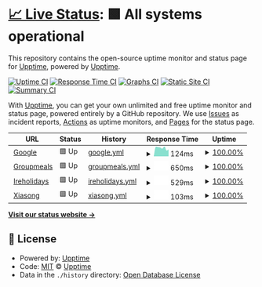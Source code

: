 # [📈 Live Status](https://upptime.github.io/upptime): <!--live status--> **🟩 All systems operational**

This repository contains the open-source uptime monitor and status page for [Upptime](https://upptime.js.org), powered by [Upptime](https://github.com/upptime/upptime).

[![Uptime CI](https://github.com/upptime/upptime/workflows/Uptime%20CI/badge.svg)](https://github.com/upptime/upptime/actions?query=workflow%3A%22Uptime+CI%22)
[![Response Time CI](https://github.com/upptime/upptime/workflows/Response%20Time%20CI/badge.svg)](https://github.com/upptime/upptime/actions?query=workflow%3A%22Response+Time+CI%22)
[![Graphs CI](https://github.com/upptime/upptime/workflows/Graphs%20CI/badge.svg)](https://github.com/upptime/upptime/actions?query=workflow%3A%22Graphs+CI%22)
[![Static Site CI](https://github.com/upptime/upptime/workflows/Static%20Site%20CI/badge.svg)](https://github.com/upptime/upptime/actions?query=workflow%3A%22Static+Site+CI%22)
[![Summary CI](https://github.com/upptime/upptime/workflows/Summary%20CI/badge.svg)](https://github.com/upptime/upptime/actions?query=workflow%3A%22Summary+CI%22)

With [Upptime](https://upptime.js.org), you can get your own unlimited and free uptime monitor and status page, powered entirely by a GitHub repository. We use [Issues](https://github.com/upptime/upptime/issues) as incident reports, [Actions](https://github.com/upptime/upptime/actions) as uptime monitors, and [Pages](https://upptime.github.io/upptime) for the status page.

<!--start: status pages-->
<!-- This summary is generated by Upptime (https://github.com/upptime/upptime) -->
<!-- Do not edit this manually, your changes will be overwritten -->
<!-- prettier-ignore -->
| URL | Status | History | Response Time | Uptime |
| --- | ------ | ------- | ------------- | ------ |
| <img alt="" src="https://icons.duckduckgo.com/ip3/www.google.com.ico" height="13"> [Google](https://www.google.com) | 🟩 Up | [google.yml](https://github.com/siazon/Upptime/commits/HEAD/history/google.yml) | <details><summary><img alt="Response time graph" src="./graphs/google/response-time-week.png" height="20"> 124ms</summary><br><a href="https://upptime.github.io/upptime/history/google"><img alt="Response time 112" src="https://img.shields.io/endpoint?url=https%3A%2F%2Fraw.githubusercontent.com%2Fsiazon%2FUpptime%2FHEAD%2Fapi%2Fgoogle%2Fresponse-time.json"></a><br><a href="https://upptime.github.io/upptime/history/google"><img alt="24-hour response time 78" src="https://img.shields.io/endpoint?url=https%3A%2F%2Fraw.githubusercontent.com%2Fsiazon%2FUpptime%2FHEAD%2Fapi%2Fgoogle%2Fresponse-time-day.json"></a><br><a href="https://upptime.github.io/upptime/history/google"><img alt="7-day response time 124" src="https://img.shields.io/endpoint?url=https%3A%2F%2Fraw.githubusercontent.com%2Fsiazon%2FUpptime%2FHEAD%2Fapi%2Fgoogle%2Fresponse-time-week.json"></a><br><a href="https://upptime.github.io/upptime/history/google"><img alt="30-day response time 105" src="https://img.shields.io/endpoint?url=https%3A%2F%2Fraw.githubusercontent.com%2Fsiazon%2FUpptime%2FHEAD%2Fapi%2Fgoogle%2Fresponse-time-month.json"></a><br><a href="https://upptime.github.io/upptime/history/google"><img alt="1-year response time 112" src="https://img.shields.io/endpoint?url=https%3A%2F%2Fraw.githubusercontent.com%2Fsiazon%2FUpptime%2FHEAD%2Fapi%2Fgoogle%2Fresponse-time-year.json"></a></details> | <details><summary><a href="https://upptime.github.io/upptime/history/google">100.00%</a></summary><a href="https://upptime.github.io/upptime/history/google"><img alt="All-time uptime 100.00%" src="https://img.shields.io/endpoint?url=https%3A%2F%2Fraw.githubusercontent.com%2Fsiazon%2FUpptime%2FHEAD%2Fapi%2Fgoogle%2Fuptime.json"></a><br><a href="https://upptime.github.io/upptime/history/google"><img alt="24-hour uptime 100.00%" src="https://img.shields.io/endpoint?url=https%3A%2F%2Fraw.githubusercontent.com%2Fsiazon%2FUpptime%2FHEAD%2Fapi%2Fgoogle%2Fuptime-day.json"></a><br><a href="https://upptime.github.io/upptime/history/google"><img alt="7-day uptime 100.00%" src="https://img.shields.io/endpoint?url=https%3A%2F%2Fraw.githubusercontent.com%2Fsiazon%2FUpptime%2FHEAD%2Fapi%2Fgoogle%2Fuptime-week.json"></a><br><a href="https://upptime.github.io/upptime/history/google"><img alt="30-day uptime 99.96%" src="https://img.shields.io/endpoint?url=https%3A%2F%2Fraw.githubusercontent.com%2Fsiazon%2FUpptime%2FHEAD%2Fapi%2Fgoogle%2Fuptime-month.json"></a><br><a href="https://upptime.github.io/upptime/history/google"><img alt="1-year uptime 100.00%" src="https://img.shields.io/endpoint?url=https%3A%2F%2Fraw.githubusercontent.com%2Fsiazon%2FUpptime%2FHEAD%2Fapi%2Fgoogle%2Fuptime-year.json"></a></details>
| <img alt="" src="https://icons.duckduckgo.com/ip3/groupmeals.com.ico" height="13"> [Groupmeals](https://groupmeals.com) | 🟩 Up | [groupmeals.yml](https://github.com/siazon/Upptime/commits/HEAD/history/groupmeals.yml) | <details><summary><img alt="Response time graph" src="./graphs/groupmeals/response-time-week.png" height="20"> 650ms</summary><br><a href="https://upptime.github.io/upptime/history/groupmeals"><img alt="Response time 640" src="https://img.shields.io/endpoint?url=https%3A%2F%2Fraw.githubusercontent.com%2Fsiazon%2FUpptime%2FHEAD%2Fapi%2Fgroupmeals%2Fresponse-time.json"></a><br><a href="https://upptime.github.io/upptime/history/groupmeals"><img alt="24-hour response time 478" src="https://img.shields.io/endpoint?url=https%3A%2F%2Fraw.githubusercontent.com%2Fsiazon%2FUpptime%2FHEAD%2Fapi%2Fgroupmeals%2Fresponse-time-day.json"></a><br><a href="https://upptime.github.io/upptime/history/groupmeals"><img alt="7-day response time 650" src="https://img.shields.io/endpoint?url=https%3A%2F%2Fraw.githubusercontent.com%2Fsiazon%2FUpptime%2FHEAD%2Fapi%2Fgroupmeals%2Fresponse-time-week.json"></a><br><a href="https://upptime.github.io/upptime/history/groupmeals"><img alt="30-day response time 605" src="https://img.shields.io/endpoint?url=https%3A%2F%2Fraw.githubusercontent.com%2Fsiazon%2FUpptime%2FHEAD%2Fapi%2Fgroupmeals%2Fresponse-time-month.json"></a><br><a href="https://upptime.github.io/upptime/history/groupmeals"><img alt="1-year response time 640" src="https://img.shields.io/endpoint?url=https%3A%2F%2Fraw.githubusercontent.com%2Fsiazon%2FUpptime%2FHEAD%2Fapi%2Fgroupmeals%2Fresponse-time-year.json"></a></details> | <details><summary><a href="https://upptime.github.io/upptime/history/groupmeals">100.00%</a></summary><a href="https://upptime.github.io/upptime/history/groupmeals"><img alt="All-time uptime 100.00%" src="https://img.shields.io/endpoint?url=https%3A%2F%2Fraw.githubusercontent.com%2Fsiazon%2FUpptime%2FHEAD%2Fapi%2Fgroupmeals%2Fuptime.json"></a><br><a href="https://upptime.github.io/upptime/history/groupmeals"><img alt="24-hour uptime 100.00%" src="https://img.shields.io/endpoint?url=https%3A%2F%2Fraw.githubusercontent.com%2Fsiazon%2FUpptime%2FHEAD%2Fapi%2Fgroupmeals%2Fuptime-day.json"></a><br><a href="https://upptime.github.io/upptime/history/groupmeals"><img alt="7-day uptime 100.00%" src="https://img.shields.io/endpoint?url=https%3A%2F%2Fraw.githubusercontent.com%2Fsiazon%2FUpptime%2FHEAD%2Fapi%2Fgroupmeals%2Fuptime-week.json"></a><br><a href="https://upptime.github.io/upptime/history/groupmeals"><img alt="30-day uptime 100.00%" src="https://img.shields.io/endpoint?url=https%3A%2F%2Fraw.githubusercontent.com%2Fsiazon%2FUpptime%2FHEAD%2Fapi%2Fgroupmeals%2Fuptime-month.json"></a><br><a href="https://upptime.github.io/upptime/history/groupmeals"><img alt="1-year uptime 100.00%" src="https://img.shields.io/endpoint?url=https%3A%2F%2Fraw.githubusercontent.com%2Fsiazon%2FUpptime%2FHEAD%2Fapi%2Fgroupmeals%2Fuptime-year.json"></a></details>
| <img alt="" src="https://icons.duckduckgo.com/ip3/www.ireholidays.com.ico" height="13"> [Ireholidays](https://www.ireholidays.com/) | 🟩 Up | [ireholidays.yml](https://github.com/siazon/Upptime/commits/HEAD/history/ireholidays.yml) | <details><summary><img alt="Response time graph" src="./graphs/ireholidays/response-time-week.png" height="20"> 529ms</summary><br><a href="https://upptime.github.io/upptime/history/ireholidays"><img alt="Response time 513" src="https://img.shields.io/endpoint?url=https%3A%2F%2Fraw.githubusercontent.com%2Fsiazon%2FUpptime%2FHEAD%2Fapi%2Fireholidays%2Fresponse-time.json"></a><br><a href="https://upptime.github.io/upptime/history/ireholidays"><img alt="24-hour response time 430" src="https://img.shields.io/endpoint?url=https%3A%2F%2Fraw.githubusercontent.com%2Fsiazon%2FUpptime%2FHEAD%2Fapi%2Fireholidays%2Fresponse-time-day.json"></a><br><a href="https://upptime.github.io/upptime/history/ireholidays"><img alt="7-day response time 529" src="https://img.shields.io/endpoint?url=https%3A%2F%2Fraw.githubusercontent.com%2Fsiazon%2FUpptime%2FHEAD%2Fapi%2Fireholidays%2Fresponse-time-week.json"></a><br><a href="https://upptime.github.io/upptime/history/ireholidays"><img alt="30-day response time 486" src="https://img.shields.io/endpoint?url=https%3A%2F%2Fraw.githubusercontent.com%2Fsiazon%2FUpptime%2FHEAD%2Fapi%2Fireholidays%2Fresponse-time-month.json"></a><br><a href="https://upptime.github.io/upptime/history/ireholidays"><img alt="1-year response time 513" src="https://img.shields.io/endpoint?url=https%3A%2F%2Fraw.githubusercontent.com%2Fsiazon%2FUpptime%2FHEAD%2Fapi%2Fireholidays%2Fresponse-time-year.json"></a></details> | <details><summary><a href="https://upptime.github.io/upptime/history/ireholidays">100.00%</a></summary><a href="https://upptime.github.io/upptime/history/ireholidays"><img alt="All-time uptime 99.96%" src="https://img.shields.io/endpoint?url=https%3A%2F%2Fraw.githubusercontent.com%2Fsiazon%2FUpptime%2FHEAD%2Fapi%2Fireholidays%2Fuptime.json"></a><br><a href="https://upptime.github.io/upptime/history/ireholidays"><img alt="24-hour uptime 100.00%" src="https://img.shields.io/endpoint?url=https%3A%2F%2Fraw.githubusercontent.com%2Fsiazon%2FUpptime%2FHEAD%2Fapi%2Fireholidays%2Fuptime-day.json"></a><br><a href="https://upptime.github.io/upptime/history/ireholidays"><img alt="7-day uptime 100.00%" src="https://img.shields.io/endpoint?url=https%3A%2F%2Fraw.githubusercontent.com%2Fsiazon%2FUpptime%2FHEAD%2Fapi%2Fireholidays%2Fuptime-week.json"></a><br><a href="https://upptime.github.io/upptime/history/ireholidays"><img alt="30-day uptime 100.00%" src="https://img.shields.io/endpoint?url=https%3A%2F%2Fraw.githubusercontent.com%2Fsiazon%2FUpptime%2FHEAD%2Fapi%2Fireholidays%2Fuptime-month.json"></a><br><a href="https://upptime.github.io/upptime/history/ireholidays"><img alt="1-year uptime 99.96%" src="https://img.shields.io/endpoint?url=https%3A%2F%2Fraw.githubusercontent.com%2Fsiazon%2FUpptime%2FHEAD%2Fapi%2Fireholidays%2Fuptime-year.json"></a></details>
| <img alt="" src="https://icons.duckduckgo.com/ip3/xiasong.live.ico" height="13"> [Xiasong](https://xiasong.live) | 🟩 Up | [xiasong.yml](https://github.com/siazon/Upptime/commits/HEAD/history/xiasong.yml) | <details><summary><img alt="Response time graph" src="./graphs/xiasong/response-time-week.png" height="20"> 103ms</summary><br><a href="https://upptime.github.io/upptime/history/xiasong"><img alt="Response time 166" src="https://img.shields.io/endpoint?url=https%3A%2F%2Fraw.githubusercontent.com%2Fsiazon%2FUpptime%2FHEAD%2Fapi%2Fxiasong%2Fresponse-time.json"></a><br><a href="https://upptime.github.io/upptime/history/xiasong"><img alt="24-hour response time 70" src="https://img.shields.io/endpoint?url=https%3A%2F%2Fraw.githubusercontent.com%2Fsiazon%2FUpptime%2FHEAD%2Fapi%2Fxiasong%2Fresponse-time-day.json"></a><br><a href="https://upptime.github.io/upptime/history/xiasong"><img alt="7-day response time 103" src="https://img.shields.io/endpoint?url=https%3A%2F%2Fraw.githubusercontent.com%2Fsiazon%2FUpptime%2FHEAD%2Fapi%2Fxiasong%2Fresponse-time-week.json"></a><br><a href="https://upptime.github.io/upptime/history/xiasong"><img alt="30-day response time 139" src="https://img.shields.io/endpoint?url=https%3A%2F%2Fraw.githubusercontent.com%2Fsiazon%2FUpptime%2FHEAD%2Fapi%2Fxiasong%2Fresponse-time-month.json"></a><br><a href="https://upptime.github.io/upptime/history/xiasong"><img alt="1-year response time 166" src="https://img.shields.io/endpoint?url=https%3A%2F%2Fraw.githubusercontent.com%2Fsiazon%2FUpptime%2FHEAD%2Fapi%2Fxiasong%2Fresponse-time-year.json"></a></details> | <details><summary><a href="https://upptime.github.io/upptime/history/xiasong">100.00%</a></summary><a href="https://upptime.github.io/upptime/history/xiasong"><img alt="All-time uptime 100.00%" src="https://img.shields.io/endpoint?url=https%3A%2F%2Fraw.githubusercontent.com%2Fsiazon%2FUpptime%2FHEAD%2Fapi%2Fxiasong%2Fuptime.json"></a><br><a href="https://upptime.github.io/upptime/history/xiasong"><img alt="24-hour uptime 100.00%" src="https://img.shields.io/endpoint?url=https%3A%2F%2Fraw.githubusercontent.com%2Fsiazon%2FUpptime%2FHEAD%2Fapi%2Fxiasong%2Fuptime-day.json"></a><br><a href="https://upptime.github.io/upptime/history/xiasong"><img alt="7-day uptime 100.00%" src="https://img.shields.io/endpoint?url=https%3A%2F%2Fraw.githubusercontent.com%2Fsiazon%2FUpptime%2FHEAD%2Fapi%2Fxiasong%2Fuptime-week.json"></a><br><a href="https://upptime.github.io/upptime/history/xiasong"><img alt="30-day uptime 100.00%" src="https://img.shields.io/endpoint?url=https%3A%2F%2Fraw.githubusercontent.com%2Fsiazon%2FUpptime%2FHEAD%2Fapi%2Fxiasong%2Fuptime-month.json"></a><br><a href="https://upptime.github.io/upptime/history/xiasong"><img alt="1-year uptime 100.00%" src="https://img.shields.io/endpoint?url=https%3A%2F%2Fraw.githubusercontent.com%2Fsiazon%2FUpptime%2FHEAD%2Fapi%2Fxiasong%2Fuptime-year.json"></a></details>

<!--end: status pages-->

[**Visit our status website →**](https://upptime.github.io/upptime)

## 📄 License

- Powered by: [Upptime](https://github.com/upptime/upptime)
- Code: [MIT](./LICENSE) © [Upptime](https://upptime.js.org)
- Data in the `./history` directory: [Open Database License](https://opendatacommons.org/licenses/odbl/1-0/)
